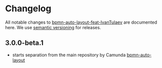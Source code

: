 # Changelog

All notable changes to [bpmn-auto-layout-feat-IvanTulaev](https://github.com/IvanTulaev/bpmn-auto-layout-feat-IvanTulaev) are documented here. We use [semantic versioning](http://semver.org/) for releases.

## 3.0.0-beta.1

- starts separation from the main repository by Camunda [bpmn-auto-layout](https://github.com/bpmn-io/bpmn-auto-layout)
